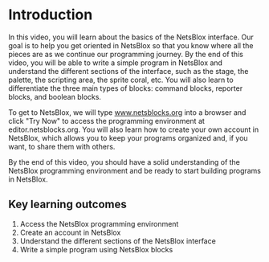 # Introduction

In this video, you will learn about the basics of the NetsBlox interface. Our goal is to help you get oriented in NetsBlox so that you know where all the pieces are as we continue our programming journey. By the end of this video, you will be able to write a simple program in NetsBlox and understand the different sections of the interface, such as the stage, the palette, the scripting area, the sprite coral, etc. You will also learn to differentiate the three main types of blocks: command blocks, reporter blocks, and boolean blocks.

To get to NetsBlox, we will type www.netsblocks.org into a browser and click "Try Now" to access the programming environment at editor.netsblocks.org. You will also learn how to create your own account in NetsBlox, which allows you to keep your programs organized and, if you want, to share them with others.

By the end of this video, you should have a solid understanding of the NetsBlox programming environment and be ready to start building programs in NetsBlox.

## Key learning outcomes

1. Access the NetsBlox programming environment
1. Create an account in NetsBlox
1. Understand the different sections of the NetsBlox interface
1. Write a simple program using NetsBlox blocks
